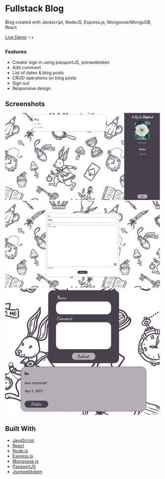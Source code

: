 # Fullstack Blog
Blog created with Javascript, NodeJS, Express.js, Mongoose/MongoDB, React

[Live Demo](https://itsaflamingo.github.io/fullstack_blog_frontend/) :point_left:

### Features

- Creator sign in using passportJS, jsonwebtoken
- Add comment
- List of dates & blog posts
- CRUD operations on blog posts
- Sign out
- Responsive design

## Screenshots

![blog](./src/img/front.png)
![edit](./src/img/edit.png)
![comment](./src/img/comments.png)

## Built With

- [JavaScript](https://www.javascript.com/)
- [React](https://reactjs.org/)
- [Node.js](https://nodejs.org/en)
- [Express.js](https://expressjs.com/)
- [Mongoose.js](https://mongoosejs.com/)
- [PassportJS](https://www.passportjs.org/)
- [Jsonwebtoken](https://www.npmjs.com/package/jsonwebtoken)


